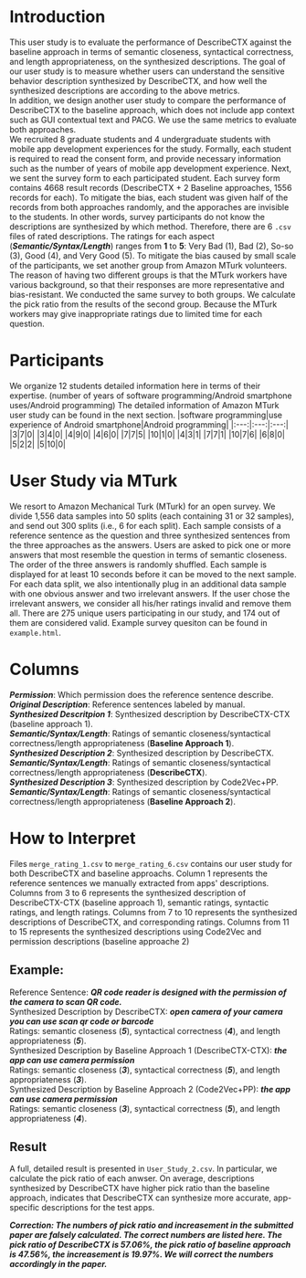 # Introduction
This user study is to evaluate the performance of DescribeCTX against the baseline approach in terms of semantic closeness, syntactical correctness, and length appropriateness, on the synthesized descriptions. The goal of our user study is to measure whether users can understand the sensitive behavior description synthesized by DescribeCTX, and how well the synthesized descriptions are according to the above metrics.  
In addition, we design another user study to compare the performance of DescribeCTX to the baseline approach, which does not include app context such as GUI contextual text and PACG. We use the same metrics to evaluate both approaches.  
We recruited 8 graduate students and 4 undergraduate students with mobile app development experiences for the study. Formally, each student is required to read the consent form, and provide necessary information such as the number of years of mobile app development experience. Next, we sent the survey form to each participated student. Each survey form contains 4668 result records (DescribeCTX + 2 Baseline approaches, 1556 records for each). To mitigate the bias, each student was given half of the records from both approaches randomly, and the apporaches are invisible to the students. In other words, survey participants do not know the descriptions are synthesized by which method. Therefore, there are 6 `.csv` files of rated descriptions. The ratings for each aspect (***Semantic/Syntax/Length***) ranges from **1** to **5**: Very Bad (1), Bad (2), So-so (3), Good (4), and Very Good (5). 
To mitigate the bias caused by small scale of the participants, we set another group from Amazon MTurk volunteers. The reason of having two different groups is that the MTurk workers have various background, so that their responses are more representative and bias-resistant. We conducted the same survey to both groups. We calculate the pick ratio from the results of the second group. Because the MTurk workers may give inappropriate ratings due to limited time for each question.
# Participants
We organize 12 students detailed information here in terms of their expertise. (number of years of software programming/Android smartphone uses/Android programming) The detailed information of Amazon MTurk user study can be found in the next section.
|software programming|use experience of Android smartphone|Android programming|
|:---:|:---:|:---:|
|3|7|0|
|3|4|0|
|4|9|0|
|4|6|0|
|7|7|5|
|10|1|0|
|4|3|1|
|7|7|1|
|10|7|6|
|6|8|0|
|5|2|2|
|5|10|0|
# User Study via MTurk
We resort to Amazon Mechanical Turk (MTurk) for an open survey. We divide 1,556 data samples into 50 splits (each containing 31 or 32 samples), and send out 300 splits (i.e., 6 for each split). Each sample consists of a reference sentence as the question and three synthesized sentences from the three approaches as the answers. Users are asked to pick one or more answers that most resemble the question in terms of semantic closeness. The order of the three answers is randomly shuffled. Each sample is displayed for at least 10 seconds before it can be moved to the next sample. For each data split, we also intentionally plug in an additional data sample with one obvious answer and two irrelevant answers. If the user chose the irrelevant answers, we consider all his/her ratings invalid and remove them all. There are 275 unique users participating in our study, and 174 out of them are considered valid. Example survey quesiton can be found in `example.html`.
# Columns
  ***Permission***: Which permission does the reference sentence describe.  
  ***Original Description***: Reference sentences labeled by manual.  
  ***Synthesized Descritpion 1***: Synthesized description by DescribeCTX-CTX (baseline approach 1).  
  ***Semantic/Syntax/Length***: Ratings of semantic closeness/syntactical correctness/length appropriateness (**Baseline Approach 1**).  
  ***Synthesized Description 2***: Synthesized description by DescribeCTX.  
  ***Semantic/Syntax/Length***: Ratings of semantic closeness/syntactical correctness/length appropriateness (**DescribeCTX**).  
  ***Synthesized Description 3***: Synthesized description by Code2Vec+PP.  
  ***Semantic/Syntax/Length***: Ratings of semantic closeness/syntactical correctness/length appropriateness (**Baseline Approach 2**).
# How to Interpret
Files `merge_rating_1.csv` to `merge_rating_6.csv` contains our user study for both DescribeCTX and baseline approachs. Column 1 represents the reference sentences we manually extracted from apps' descriptions. Columns from 3 to 6 represents the synthesized description of DescribeCTX-CTX (baseline approach 1), semantic ratings, syntactic ratings, and length ratings. Columns from 7 to 10 represents the synthesized descriptions of DescribeCTX, and corresponding ratings. Columns from 11 to 15 represents the synthesized descriptions using Code2Vec and permission descriptions (baseline approache 2)
## Example:
Reference Sentence: ***QR code reader is designed with the permission of the camera to scan QR code.***  
Synthesized Description by DescribeCTX: ***open camera of your camera you can use scan qr code or barcode***  
Ratings: semantic closeness (***5***), syntactical correctness (***4***), and length appropriateness (***5***).  
Synthesized Description by Baseline Approach 1 (DescribeCTX-CTX): ***the app can use camera permission***  
Ratings: semantic closeness (***3***), syntactical correctness (***5***), and length appropriateness (***3***).  
Synthesized Description by Baseline Approach 2 (Code2Vec+PP): ***the app can use camera permission***  
Ratings: semantic closeness (***3***), syntactical correctness (***5***), and length appropriateness (***4***).

## Result
A full, detailed result is presented in `User_Study_2.csv`. In particular, we calculate the pick ratio of each anwser. On average, descriptions synthesized by DescribeCTX have higher pick ratio than the baseline approach, indicates that DescribeCTX can synthesize more accurate, app-specific descriptions for the test apps. 

***Correction: The numbers of pick ratio and increasement in the submitted paper are falsely calculated. The correct numbers are listed here. The pick ratio of DescribeCTX is 57.06%, the pick ratio of baseline approach is 47.56%, the increasement is 19.97%. We will correct the numbers accordingly in the paper.***
